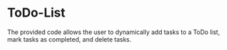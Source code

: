 # ToDo-List

The provided code allows the user to dynamically add tasks to a ToDo list, mark tasks as completed, and delete tasks.
